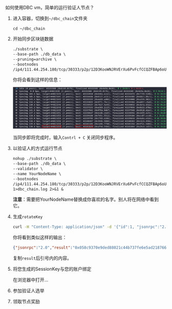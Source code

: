 如何使用DBC vm，简单的运行验证人节点？

1. 进入容器，切换到`~/dbc_chain`文件夹

   ```shell
   cd ~/dbc_chain
   ```

2. 开始同步区块链数据

   ```shell
   ./substrate \
   --base-path ./db_data \
   --pruning=archive \
   --bootnodes /ip4/111.44.254.180/tcp/30333/p2p/12D3KooWNJRVErXu6PvFcfCCQZFBAp6oU7BPEz5vWQZrLoift6TG
   ```

   你将会看到这样的信息：

   ![image-20210224140248869](join_dbc_network_vm.assets/image-20210224140248869.png)

   当同步即将完成时，输入`Contrl + C` 关闭同步程序。

3. 以验证人的方式运行节点

   ```shell
   nohup ./substrate \
   --base-path ./db_data \
   --validator \
   --name YourNodeName \
   --bootnodes /ip4/111.44.254.180/tcp/30333/p2p/12D3KooWNJRVErXu6PvFcfCCQZFBAp6oU7BPEz5vWQZrLoift6TG 1>dbc_chain.log 2>&1 &
   ```

   **注意**：需要把YourNodeName替换成你喜欢的名字。别人将在网络中看到它。

4. 生成`rotateKey`

   ```bash
   curl -H "Content-Type: application/json" -d '{"id":1, "jsonrpc":"2.0", "method": "author_rotateKeys", "params":[]}' http://localhost:9933
   ```

   你将看到类似这样的输出：

   ```json
   {"jsonrpc":"2.0","result":"0x058c9370e9ded88021c44b737fe6e5ad2187663d35bf18062bf8091c4d01e8810037198cc9d312815205c141f1b4ba1d7eee22619f87b1bd870e7126501d6674fdae0864abf95678b65075734c7d46f452d51797d97c59cdcd949523d22590f83e744b083ceafbd9afe8a52659d7f1af9e41a105a07d169375deec986d64a47c","id":1}
   ```

   复制`result`后引号内的内容。

5. 将您生成的SessionKey与您的账户绑定

   在浏览器中打开...

6. 参加验证人选举

7. 领取节点奖励





